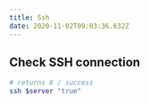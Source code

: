 ```yaml
---
title: Ssh
date: 2020-11-02T09:03:36.632Z
---
```


## Check SSH connection

```bash
# returns 0 / success
ssh $server "true"
```
